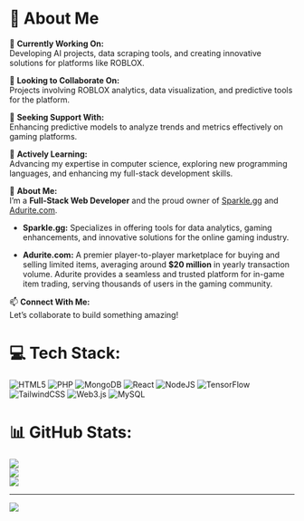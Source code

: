 # 💫 About Me

🔭 **Currently Working On:**  
Developing AI projects, data scraping tools, and creating innovative solutions for platforms like ROBLOX.

👯 **Looking to Collaborate On:**  
Projects involving ROBLOX analytics, data visualization, and predictive tools for the platform.

🤝 **Seeking Support With:**  
Enhancing predictive models to analyze trends and metrics effectively on gaming platforms.

🌱 **Actively Learning:**  
Advancing my expertise in computer science, exploring new programming languages, and enhancing my full-stack development skills.

💼 **About Me:**  
I’m a **Full-Stack Web Developer** and the proud owner of [Sparkle.gg](https://sparkle.gg) and [Adurite.com](https://adurite.com).

- **Sparkle.gg:** Specializes in offering tools for data analytics, gaming enhancements, and innovative solutions for the online gaming industry.

- **Adurite.com:** A premier player-to-player marketplace for buying and selling limited items, averaging around **$20 million** in yearly transaction volume. Adurite provides a seamless and trusted platform for in-game item trading, serving thousands of users in the gaming community.

📫 **Connect With Me:**  
Let’s collaborate to build something amazing!



# 💻 Tech Stack:
![HTML5](https://img.shields.io/badge/html5-%23E34F26.svg?style=for-the-badge&logo=html5&logoColor=white) ![PHP](https://img.shields.io/badge/php-%23777BB4.svg?style=for-the-badge&logo=php&logoColor=white) ![MongoDB](https://img.shields.io/badge/MongoDB-%234ea94b.svg?style=for-the-badge&logo=mongodb&logoColor=white) ![React](https://img.shields.io/badge/react-%2320232a.svg?style=for-the-badge&logo=react&logoColor=%2361DAFB) ![NodeJS](https://img.shields.io/badge/node.js-6DA55F?style=for-the-badge&logo=node.js&logoColor=white) ![TensorFlow](https://img.shields.io/badge/TensorFlow-%23FF6F00.svg?style=for-the-badge&logo=TensorFlow&logoColor=white) ![TailwindCSS](https://img.shields.io/badge/tailwindcss-%2338B2AC.svg?style=for-the-badge&logo=tailwind-css&logoColor=white) ![Web3.js](https://img.shields.io/badge/web3.js-F16822?style=for-the-badge&logo=web3.js&logoColor=white) ![MySQL](https://img.shields.io/badge/mysql-4479A1.svg?style=for-the-badge&logo=mysql&logoColor=white)
# 📊 GitHub Stats:
![](https://github-readme-stats.vercel.app/api?username=verticalfx&theme=dark&hide_border=false&include_all_commits=false&count_private=false)<br/>
![](https://github-readme-streak-stats.herokuapp.com/?user=verticalfx&theme=dark&hide_border=false)<br/>
![](https://github-readme-stats.vercel.app/api/top-langs/?username=verticalfx&theme=dark&hide_border=false&include_all_commits=false&count_private=false&layout=compact)

---
[![](https://visitcount.itsvg.in/api?id=verticalfx&icon=0&color=0)](https://visitcount.itsvg.in)

<!-- Proudly created with GPRM ( https://gprm.itsvg.in ) -->
